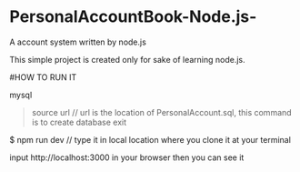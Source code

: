 # PersonalAccountBook-Node.js-
A account system written by node.js

This simple project is created only for sake of learning node.js.

#HOW TO RUN IT

mysql
> source url // url is the location of PersonalAccount.sql, this command is to create database
> exit

$ npm run dev // type it in local location where you clone it at your terminal

input http://localhost:3000 in your browser then you can see it
